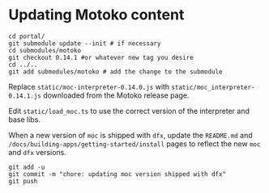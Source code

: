 # Updating Motoko content

```
cd portal/
git submodule update --init # if necessary
cd submodules/motoko
git checkout 0.14.1 #or whatever new tag you desire
cd ../..
git add submodules/motoko # add the change to the submodule
```
Replace `static/moc-interpreter-0.14.0.js` with `static/moc_interpreter-0.14.1.js` downloaded from the Motoko release page.

Edit `static/load_moc.ts` to use the correct version of the interpreter and base libs.
      
When a new version of `moc` is shipped with `dfx`, update the `README.md` and `/docs/building-apps/getting-started/install` pages to reflect the new `moc` and `dfx` versions.

```
git add -u
git commit -m "chore: updating moc version shipped with dfx"
git push
```
